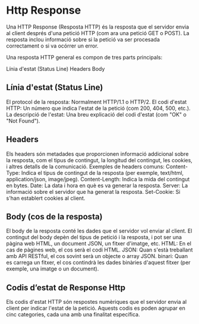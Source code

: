 # Http Response
Una HTTP Response (Resposta HTTP) és la resposta que el servidor envia al client després d'una petició HTTP (com ara una petició GET o POST). La resposta inclou informació sobre si la petició va ser procesada correctament o si va ocórrer un error.

Una resposta HTTP general es compon de tres parts principals:

Línia d'estat (Status Line)
Headers
Body

## Línia d'estat (Status Line)
El protocol de la resposta: Normalment HTTP/1.1 o HTTP/2.
El codi d'estat HTTP: Un número que indica l'estat de la petició (com 200, 404, 500, etc.).
La descripció de l'estat: Una breu explicació del codi d'estat (com "OK" o "Not Found").

## Headers
Els headers són metadades que proporcionen informació addicional sobre la resposta, com el tipus de contingut, la longitud del contingut, les cookies, i altres detalls de la comunicació.
Exemples de headers comuns:
Content-Type: Indica el tipus de contingut de la resposta (per exemple, text/html, application/json, image/jpeg).
Content-Length: Indica la mida del contingut en bytes.
Date: La data i hora en què es va generar la resposta.
Server: La informació sobre el servidor que ha generat la resposta.
Set-Cookie: Si s'han establert cookies al client.

## Body (cos de la resposta)
El body de la resposta conté les dades que el servidor vol enviar al client. El contingut del body depèn del tipus de petició i la resposta, i pot ser una pàgina web HTML, un document JSON, un fitxer d'imatge, etc.
HTML: En el cas de pàgines web, el cos serà el codi HTML.
JSON: Quan s'està treballant amb API RESTful, el cos sovint serà un objecte o array JSON.
binari: Quan es carrega un fitxer, el cos contindrà les dades binàries d'aquest fitxer (per exemple, una imatge o un document).

## Codis d’estat de Response Http
Els codis d'estat HTTP són respostes numèriques que el servidor envia al client per indicar l'estat de la petició. Aquests codis es poden agrupar en cinc categories, cada una amb una finalitat específica.


